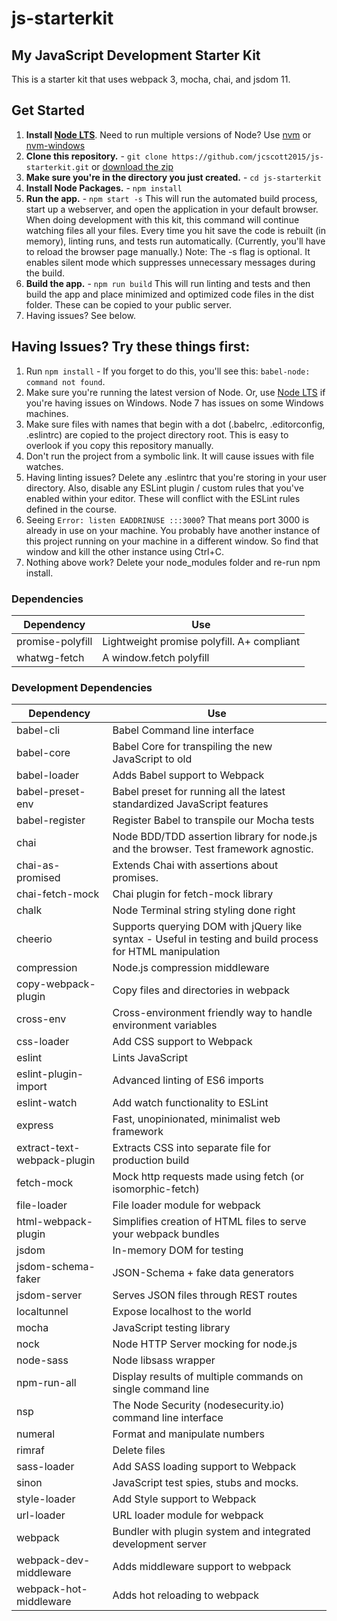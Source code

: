 # js-starterkit
## My JavaScript Development Starter Kit

This is a starter kit that uses webpack 3, mocha, chai, and jsdom 11.
## Get Started

1. **Install [Node LTS](https://nodejs.org)**. Need to run multiple versions of Node? Use [nvm](https://github.com/creationix/nvm) or [nvm-windows](https://github.com/coreybutler/nvm-windows)
2. **Clone this repository.** - `git clone https://github.com/jcscott2015/js-starterkit.git` or [download the zip](https://github.com/jcscott2015/js-starterkit/archive/master.zip)
3. **Make sure you're in the directory you just created.** - `cd js-starterkit`
4. **Install Node Packages.** - `npm install`
5. **Run the app.** - `npm start -s`
This will run the automated build process, start up a webserver, and open the application in your default browser. When doing development with this kit, this command will continue watching files all your files. Every time you hit save the code is rebuilt (in memory), linting runs, and tests run automatically. (Currently, you'll have to reload the browser page manually.) Note: The -s flag is optional. It enables silent mode which suppresses unnecessary messages during the build.
6. **Build the app.** - `npm run build`
This will run linting and tests and then build the app and place minimized and optimized code files in the dist folder. These can be copied to your public server.
7. Having issues? See below.

## Having Issues? Try these things first:

1. Run `npm install` - If you forget to do this, you'll see this: `babel-node: command not found`.
2. Make sure you're running the latest version of Node. Or, use [Node LTS](https://nodejs.org/en/download/releases/) if you're having issues on Windows. Node 7 has issues on some Windows machines.
3. Make sure files with names that begin with a dot (.babelrc, .editorconfig, .eslintrc) are copied to the project directory root. This is easy to overlook if you copy this repository manually.
4. Don't run the project from a symbolic link. It will cause issues with file watches.
5. Having linting issues? Delete any .eslintrc that you're storing in your user directory. Also, disable any ESLint plugin / custom rules that you've enabled within your editor. These will conflict with the ESLint rules defined in the course.
6. Seeing `Error: listen EADDRINUSE :::3000`? That means port 3000 is already in use on your machine. You probably have another instance of this project running on your machine in a different window. So find that window and kill the other instance using Ctrl+C.
7. Nothing above work? Delete your node_modules folder and re-run npm install.

### Dependencies

| **Dependency**              | **Use**                                                                                                   |
| --------------------------- | --------------------------------------------------------------------------------------------------------- |
| promise-polyfill                   | Lightweight promise polyfill. A+ compliant                                                                              |
| whatwg-fetch                   | A window.fetch polyfill

### Development Dependencies

| **Dependency**              | **Use**                                                                                                   |
| --------------------------- | --------------------------------------------------------------------------------------------------------- |
| babel-cli                   | Babel Command line interface                                                                              |
| babel-core                  | Babel Core for transpiling the new JavaScript to old                                                      |
| babel-loader                | Adds Babel support to Webpack                                                                             |
| babel-preset-env         | Babel preset for running all the latest standardized JavaScript features                                  |
| babel-register              | Register Babel to transpile our Mocha tests                                                               |
| chai                       | Node BDD/TDD assertion library for node.js and the browser. Test framework agnostic.                                                                                |
| chai-as-promised                       | Extends Chai with assertions about promises.                                                                                |
| chai-fetch-mock                       | Chai plugin for fetch-mock library                                                                                |
| chalk                       | Node Terminal string styling done right                                                                                |
| cheerio                     | Supports querying DOM with jQuery like syntax - Useful in testing and build process for HTML manipulation |
| compression                       | Node.js compression middleware                                                                                |
| copy-webpack-plugin      | Copy files and directories in webpack                                                                        |
| cross-env                   | Cross-environment friendly way to handle environment variables                                            |
| css-loader                  | Add CSS support to Webpack                                                                                |
| eslint                      | Lints JavaScript                                                                                          |
| eslint-plugin-import        | Advanced linting of ES6 imports                                                                           |
| eslint-watch                | Add watch functionality to ESLint                                                                         |
| express        | Fast, unopinionated, minimalist web framework                                                                   |
| extract-text-webpack-plugin | Extracts CSS into separate file for production build                                                      |
| fetch-mock | Mock http requests made using fetch (or isomorphic-fetch)                                                      |
| file-loader                | File loader module for webpack                                                                              |
| html-webpack-plugin                      | Simplifies creation of HTML files to serve your webpack bundles                                                                      |
| jsdom                       | In-memory DOM for testing                                                                                 |
| jsdom-schema-faker                       | JSON-Schema + fake data generators                                                                                 |
| jsdom-server                       | Serves JSON files through REST routes                                                                                 |
| localtunnel                       | Expose localhost to the world                                                                                |
| mocha                       | JavaScript testing library                                                                                |
| nock                       | Node HTTP Server mocking for node.js                                                                                 |
| node-sass                       | Node libsass wrapper                                                                                |
| npm-run-all                 | Display results of multiple commands on single command line                                               |
| nsp                 | The Node Security (nodesecurity.io) command line interface                                               |
| numeral                 | Format and manipulate numbers                                               |
| rimraf                      | Delete files                                                                                              |
| sass-loader                  | Add SASS loading support to Webpack                                                                        |
| sinon                  | JavaScript test spies, stubs and mocks.                                                                        |
| style-loader                | Add Style support to Webpack                                                                              |
| url-loader                | URL loader module for webpack                                                                              |
| webpack                     | Bundler with plugin system and integrated development server                                              |
| webpack-dev-middleware      | Adds middleware support to webpack                                                                        |
| webpack-hot-middleware      | Adds hot reloading to webpack                                                                             |
